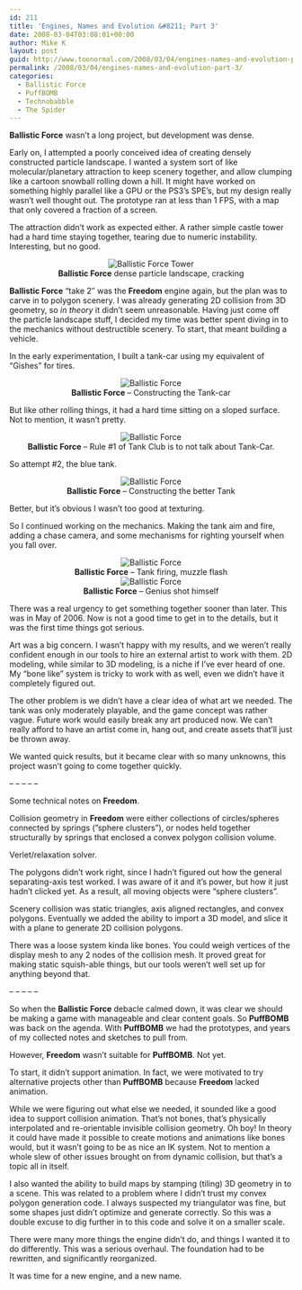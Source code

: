 ```yaml
---
id: 211
title: 'Engines, Names and Evolution &#8211; Part 3'
date: 2008-03-04T03:08:01+00:00
author: Mike K
layout: post
guid: http://www.toonormal.com/2008/03/04/engines-names-and-evolution-part-3/
permalink: /2008/03/04/engines-names-and-evolution-part-3/
categories:
  - Ballistic Force
  - PuffBOMB
  - Technobabble
  - The Spider
---
```

**Ballistic Force** wasn&#8217;t a long project, but development was dense.

Early on, I attempted a poorly conceived idea of creating densely constructed particle landscape. I wanted a system sort of like molecular/planetary attraction to keep scenery together, and allow clumping like a cartoon snowball rolling down a hill. It might have worked on something highly parallel like a GPU or the PS3&#8217;s SPE&#8217;s, but my design really wasn&#8217;t well thought out. The prototype ran at less than 1 FPS, with a map that only covered a fraction of a screen.

The attraction didn&#8217;t work as expected either. A rather simple castle tower had a hard time staying together, tearing due to numeric instability. Interesting, but no good.

<center>
  <img src="/content/bftower.png" alt="Ballistic Force Tower" /><br /> <strong>Ballistic Force</strong> dense particle landscape, cracking
</center>

**Ballistic Force** &#8220;take 2&#8243; was the **Freedom** engine again, but the plan was to carve in to polygon scenery. I was already generating 2D collision from 3D geometry, so _in theory_ it didn&#8217;t seem unreasonable. Having just come off the particle landscape stuff, I decided my time was better spent diving in to the mechanics without destructible scenery. To start, that meant building a vehicle.

In the early experimentation, I built a tank-car using my equivalent of &#8220;Gishes&#8221; for tires.

<center>
  <img src="/content/bfedit2.png" alt="Ballistic Force" /><br /> <strong>Ballistic Force</strong> &#8211; Constructing the Tank-car
</center>

But like other rolling things, it had a hard time sitting on a sloped surface. Not to mention, it wasn&#8217;t pretty.

<center>
  <img src="/content/bftank3.png" alt="Ballistic Force" /><br /> <strong>Ballistic Force</strong> &#8211; Rule #1 of Tank Club is to not talk about Tank-Car.
</center>

So attempt #2, the blue tank.

<center>
  <img src="/content/bfedit.png" alt="Ballistic Force" /><br /> <strong>Ballistic Force</strong> &#8211; Constructing the better Tank
</center>

Better, but it&#8217;s obvious I wasn&#8217;t too good at texturing.

So I continued working on the mechanics. Making the tank aim and fire, adding a chase camera, and some mechanisms for righting yourself when you fall over.

<center>
  <img src="/content/bftank1.png" alt="Ballistic Force" /><br /> <strong>Ballistic Force</strong> &#8211; Tank firing, muzzle flash
</center>

<center>
  <img src="/content/bftank2.png" alt="Ballistic Force" /><br /> <strong>Ballistic Force</strong> &#8211; Genius shot himself
</center>

There was a real urgency to get something together sooner than later. This was in May of 2006. Now is not a good time to get in to the details, but it was the first time things got serious.

Art was a big concern. I wasn&#8217;t happy with my results, and we weren&#8217;t really confident enough in our tools to hire an external artist to work with them. 2D modeling, while similar to 3D modeling, is a niche if I&#8217;ve ever heard of one. My &#8220;bone like&#8221; system is tricky to work with as well, even we didn&#8217;t have it completely figured out. 

The other problem is we didn&#8217;t have a clear idea of what art we needed. The tank was only moderately playable, and the game concept was rather vague. Future work would easily break any art produced now. We can&#8217;t really afford to have an artist come in, hang out, and create assets that&#8217;ll just be thrown away.

We wanted quick results, but it became clear with so many unknowns, this project wasn&#8217;t going to come together quickly.

&#8211; &#8211; &#8211; &#8211; &#8211;

Some technical notes on **Freedom**.

Collision geometry in **Freedom** were either collections of circles/spheres connected by springs (&#8221;sphere clusters&#8221;), or nodes held together structurally by springs that enclosed a convex polygon collision volume.

Verlet/relaxation solver. 

The polygons didn&#8217;t work right, since I hadn&#8217;t figured out how the general separating-axis test worked. I was aware of it and it&#8217;s power, but how it just hadn&#8217;t clicked yet. As a result, all moving objects were &#8220;sphere clusters&#8221;.

Scenery collision was static triangles, axis aligned rectangles, and convex polygons. Eventually we added the ability to import a 3D model, and slice it with a plane to generate 2D collision polygons.

There was a loose system kinda like bones. You could weigh vertices of the display mesh to any 2 nodes of the collision mesh. It proved great for making static squish-able things, but our tools weren&#8217;t well set up for anything beyond that.

&#8211; &#8211; &#8211; &#8211; &#8211;

So when the **Ballistic Force** debacle calmed down, it was clear we should be making a game with manageable and clear content goals. So **PuffBOMB** was back on the agenda. With **PuffBOMB** we had the prototypes, and years of my collected notes and sketches to pull from.

However, **Freedom** wasn&#8217;t suitable for **PuffBOMB**. Not yet.

To start, it didn&#8217;t support animation. In fact, we were motivated to try alternative projects other than **PuffBOMB** because **Freedom** lacked animation.

While we were figuring out what else we needed, it sounded like a good idea to support collision animation. That&#8217;s not bones, that&#8217;s physically interpolated and re-orientable invisible collision geometry. Oh boy! In theory it could have made it possible to create motions and animations like bones would, but it wasn&#8217;t going to be as nice an IK system. Not to mention a whole slew of other issues brought on from dynamic collision, but that&#8217;s a topic all in itself.

I also wanted the ability to build maps by stamping (tiling) 3D geometry in to a scene. This was related to a problem where I didn&#8217;t trust my convex polygon generation code. I always suspected my triangulator was fine, but some shapes just didn&#8217;t optimize and generate correctly. So this was a double excuse to dig further in to this code and solve it on a smaller scale.

There were many more things the engine didn&#8217;t do, and things I wanted it to do differently. This was a serious overhaul. The foundation had to be rewritten, and significantly reorganized.

It was time for a new engine, and a new name.